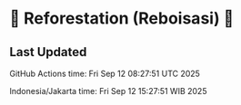 
# 🌳 Reforestation (Reboisasi) 🌲

## Last Updated

GitHub Actions time: Fri Sep 12 08:27:51 UTC 2025

Indonesia/Jakarta time: Fri Sep 12 15:27:51 WIB 2025
